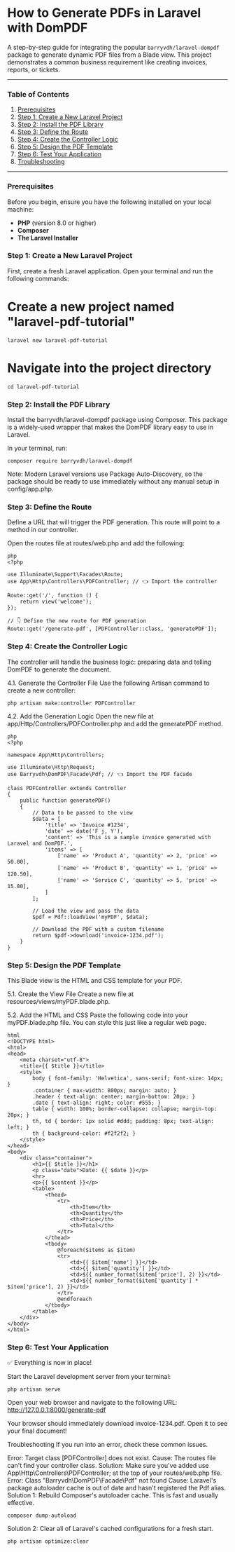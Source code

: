 # How to Generate PDFs in Laravel with DomPDF

A step-by-step guide for integrating the popular `barryvdh/laravel-dompdf` package to generate dynamic PDF files from a Blade view. This project demonstrates a common business requirement like creating invoices, reports, or tickets.

---

### Table of Contents
1.  [Prerequisites](#prerequisites)
2.  [Step 1: Create a New Laravel Project](#step-1-create-a-new-laravel-project)
3.  [Step 2: Install the PDF Library](#step-2-install-the-pdf-library)
4.  [Step 3: Define the Route](#step-3-define-the-route)
5.  [Step 4: Create the Controller Logic](#step-4-create-the-controller-logic)
6.  [Step 5: Design the PDF Template](#step-5-design-the-pdf-template)
7.  [Step 6: Test Your Application](#step-6-test-your-application)
8.  [Troubleshooting](#troubleshooting)

---

### Prerequisites

Before you begin, ensure you have the following installed on your local machine:
*   **PHP** (version 8.0 or higher)
*   **Composer**
*   **The Laravel Installer**

### Step 1: Create a New Laravel Project

First, create a fresh Laravel application. Open your terminal and run the following commands:

# Create a new project named "laravel-pdf-tutorial"
```
laravel new laravel-pdf-tutorial 
```

# Navigate into the project directory
``` 
cd laravel-pdf-tutorial 
```

### Step 2: Install the PDF Library
Install the barryvdh/laravel-dompdf package using Composer. This package is a widely-used wrapper that makes the DomPDF library easy to use in Laravel.

In your terminal, run:
```
composer require barryvdh/laravel-dompdf 
```

Note: Modern Laravel versions use Package Auto-Discovery, so the package should be ready to use immediately without any manual setup in config/app.php.

### Step 3: Define the Route
Define a URL that will trigger the PDF generation. This route will point to a method in our controller.

Open the routes file at routes/web.php and add the following:

```
php
<?php

use Illuminate\Support\Facades\Route;
use App\Http\Controllers\PDFController; // 👈 Import the controller

Route::get('/', function () {
    return view('welcome');
});

// 👇 Define the new route for PDF generation
Route::get('/generate-pdf', [PDFController::class, 'generatePDF']); 
```

### Step 4: Create the Controller Logic
The controller will handle the business logic: preparing data and telling DomPDF to generate the document.

4.1. Generate the Controller File
Use the following Artisan command to create a new controller:

```
php artisan make:controller PDFController
```

4.2. Add the Generation Logic
Open the new file at app/Http/Controllers/PDFController.php and add the generatePDF method.
```
php
<?php

namespace App\Http\Controllers;

use Illuminate\Http\Request;
use Barryvdh\DomPDF\Facade\Pdf; // 👈 Import the PDF facade

class PDFController extends Controller
{
    public function generatePDF()
    {
        // Data to be passed to the view
        $data = [
            'title' => 'Invoice #1234',
            'date' => date('F j, Y'),
            'content' => 'This is a sample invoice generated with Laravel and DomPDF.',
            'items' => [
                ['name' => 'Product A', 'quantity' => 2, 'price' => 50.00],
                ['name' => 'Product B', 'quantity' => 1, 'price' => 120.50],
                ['name' => 'Service C', 'quantity' => 5, 'price' => 15.00],
            ]
        ];

        // Load the view and pass the data
        $pdf = Pdf::loadView('myPDF', $data);

        // Download the PDF with a custom filename
        return $pdf->download('invoice-1234.pdf');
    }
}
```

### Step 5: Design the PDF Template
This Blade view is the HTML and CSS template for your PDF.

5.1. Create the View File
Create a new file at resources/views/myPDF.blade.php.

5.2. Add the HTML and CSS
Paste the following code into your myPDF.blade.php file. You can style this just like a regular web page.
```
html
<!DOCTYPE html>
<html>
<head>
    <meta charset="utf-8">
    <title>{{ $title }}</title>
    <style>
        body { font-family: 'Helvetica', sans-serif; font-size: 14px; }
        .container { max-width: 800px; margin: auto; }
        .header { text-align: center; margin-bottom: 20px; }
        .date { text-align: right; color: #555; }
        table { width: 100%; border-collapse: collapse; margin-top: 20px; }
        th, td { border: 1px solid #ddd; padding: 8px; text-align: left; }
        th { background-color: #f2f2f2; }
    </style>
</head>
<body>
    <div class="container">
        <h1>{{ $title }}</h1>
        <p class="date">Date: {{ $date }}</p>
        <hr>
        <p>{{ $content }}</p>
        <table>
            <thead>
                <tr>
                    <th>Item</th>
                    <th>Quantity</th>
                    <th>Price</th>
                    <th>Total</th>
                </tr>
            </thead>
            <tbody>
                @foreach($items as $item)
                <tr>
                    <td>{{ $item['name'] }}</td>
                    <td>{{ $item['quantity'] }}</td>
                    <td>${{ number_format($item['price'], 2) }}</td>
                    <td>${{ number_format($item['quantity'] * $item['price'], 2) }}</td>
                </tr>
                @endforeach
            </tbody>
        </table>
    </div>
</body>
</html>
```

### Step 6: Test Your Application
✅ Everything is now in place!

Start the Laravel development server from your terminal:

```
php artisan serve
```
Open your web browser and navigate to the following URL:
http://127.0.0.1:8000/generate-pdf

Your browser should immediately download invoice-1234.pdf. Open it to see your final document!

Troubleshooting
If you run into an error, check these common issues.

Error: Target class [PDFController] does not exist.
Cause: The routes file can't find your controller class.
Solution: Make sure you've added use App\Http\Controllers\PDFController; at the top of your routes/web.php file.
Error: Class "Barryvdh\DomPDF\Facade\Pdf" not found
Cause: Laravel's package autoloader cache is out of date and hasn't registered the Pdf alias.
Solution 1: Rebuild Composer's autoloader cache. This is fast and usually effective.

```
composer dump-autoload
```
Solution 2: Clear all of Laravel's cached configurations for a fresh start.

```
php artisan optimize:clear
```